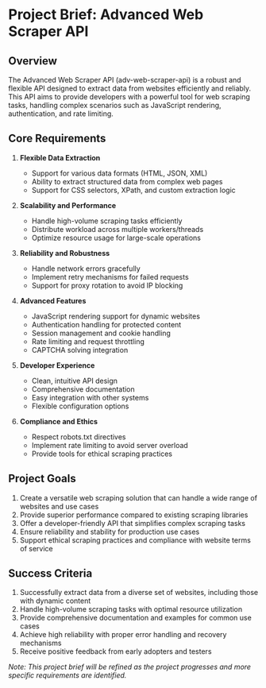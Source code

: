 # Project Brief: Advanced Web Scraper API

## Overview
The Advanced Web Scraper API (adv-web-scraper-api) is a robust and flexible API designed to extract data from websites efficiently and reliably. This API aims to provide developers with a powerful tool for web scraping tasks, handling complex scenarios such as JavaScript rendering, authentication, and rate limiting.

## Core Requirements

1. **Flexible Data Extraction**
   - Support for various data formats (HTML, JSON, XML)
   - Ability to extract structured data from complex web pages
   - Support for CSS selectors, XPath, and custom extraction logic

2. **Scalability and Performance**
   - Handle high-volume scraping tasks efficiently
   - Distribute workload across multiple workers/threads
   - Optimize resource usage for large-scale operations

3. **Reliability and Robustness**
   - Handle network errors gracefully
   - Implement retry mechanisms for failed requests
   - Support for proxy rotation to avoid IP blocking

4. **Advanced Features**
   - JavaScript rendering support for dynamic websites
   - Authentication handling for protected content
   - Session management and cookie handling
   - Rate limiting and request throttling
   - CAPTCHA solving integration

5. **Developer Experience**
   - Clean, intuitive API design
   - Comprehensive documentation
   - Easy integration with other systems
   - Flexible configuration options

6. **Compliance and Ethics**
   - Respect robots.txt directives
   - Implement rate limiting to avoid server overload
   - Provide tools for ethical scraping practices

## Project Goals

1. Create a versatile web scraping solution that can handle a wide range of websites and use cases
2. Provide superior performance compared to existing scraping libraries
3. Offer a developer-friendly API that simplifies complex scraping tasks
4. Ensure reliability and stability for production use cases
5. Support ethical scraping practices and compliance with website terms of service

## Success Criteria

1. Successfully extract data from a diverse set of websites, including those with dynamic content
2. Handle high-volume scraping tasks with optimal resource utilization
3. Provide comprehensive documentation and examples for common use cases
4. Achieve high reliability with proper error handling and recovery mechanisms
5. Receive positive feedback from early adopters and testers

*Note: This project brief will be refined as the project progresses and more specific requirements are identified.*
